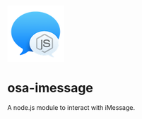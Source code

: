 ![osa-imessage](resources/logo-sm.png)

osa-imessage
====

A node.js module to interact with iMessage.
